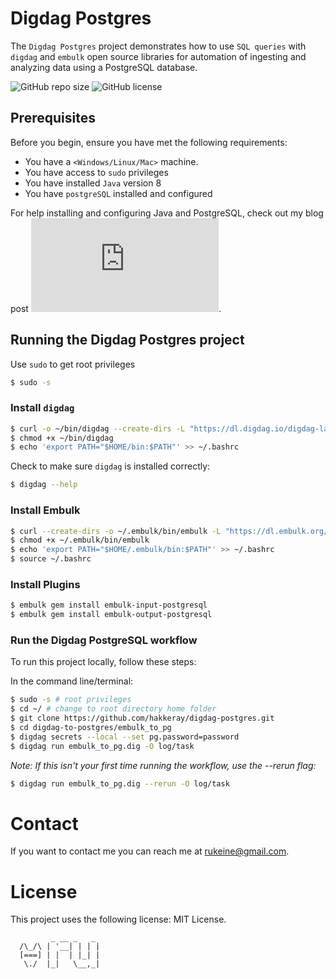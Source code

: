 # Digdag Postgres

The `Digdag Postgres` project demonstrates how to use `SQL queries` with `digdag` and `embulk` open source libraries for automation of ingesting and analyzing data using a PostgreSQL database.

![GitHub repo size](https://img.shields.io/github/repo-size/hakkeray/digdag-postgres)
![GitHub license](https://img.shields.io/github/license/hakkeray/digdag-postgres?color=black)

## Prerequisites

Before you begin, ensure you have met the following requirements:

* You have a `<Windows/Linux/Mac>` machine.
* You have access to `sudo` privileges
* You have installed `Java` version 8
* You have `postgreSQL` installed and configured

For help installing and configuring Java and PostgreSQL, check out my blog post ![Digdag PostgreSQL Tutorial](https://www.hakkeray.com/datascience/2020/07/26/digdag-postgresql-tutorial.html).

## Running the Digdag Postgres project

Use `sudo` to get root privileges

```bash
$ sudo -s
```

### Install `digdag`

```bash
$ curl -o ~/bin/digdag --create-dirs -L "https://dl.digdag.io/digdag-latest"
$ chmod +x ~/bin/digdag
$ echo 'export PATH="$HOME/bin:$PATH"' >> ~/.bashrc
```

Check to make sure `digdag` is installed correctly:

```bash
$ digdag --help
```

### Install Embulk

```bash
$ curl --create-dirs -o ~/.embulk/bin/embulk -L "https://dl.embulk.org/embulk-latest.jar"
$ chmod +x ~/.embulk/bin/embulk
$ echo 'export PATH="$HOME/.embulk/bin:$PATH"' >> ~/.bashrc
$ source ~/.bashrc
```

### Install Plugins

```bash
$ embulk gem install embulk-input-postgresql
$ embulk gem install embulk-output-postgresql
```

### Run the Digdag PostgreSQL workflow

To run this project locally, follow these steps:

In the command line/terminal:

```bash
$ sudo -s # root privileges
$ cd ~/ # change to root directory home folder
$ git clone https://github.com/hakkeray/digdag-postgres.git
$ cd digdag-to-postgres/embulk_to_pg
$ digdag secrets --local --set pg.password=password
$ digdag run embulk_to_pg.dig -O log/task
```

*Note: If this isn't your first time running the workflow, use the --rerun flag:*

```bash
$ digdag run embulk_to_pg.dig --rerun -O log/task
```

# Contact
If you want to contact me you can reach me at rukeine@gmail.com.

# License
This project uses the following license: MIT License.

```
         _ __ _   _
  /\_/\ | '__| | | |
  [===] | |  | |_| |
   \./  |_|   \__,_|
```

